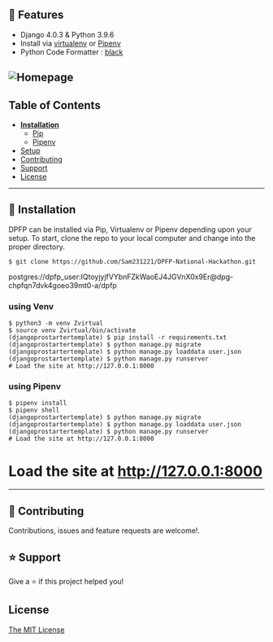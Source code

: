 <!--
> A batteries-included Django starter project by Sameer Shahi Thakuri.
-->

## 🚀 Features

- Django 4.0.3 & Python 3.9.6
- Install via [virtualenv](https://pypi.org/project/virtualenv/) or [Pipenv](https://pypi.org/project/pipenv/)
- Python Code Formatter : [black](https://pypi.org/project/black/)

## ![Homepage](homepage.png)

## Table of Contents

- **[Installation](#installation)**
  - [Pip](#pip)
  - [Pipenv](#pipenv)
- [Setup](#setup)
- [Contributing](#contributing)
- [Support](#support)
- [License](#license)

---

## 📖 Installation

DPFP can be installed via Pip, Virtualenv or Pipenv depending upon your setup. To start, clone the repo to your local computer and change into the proper directory.

```
$ git clone https://github.com/Sam231221/DPFP-National-Hackathon.git
```

postgres://dpfp_user:IQtoyjyjfVYbnFZkWaoEJ4JGVnX0x9Er@dpg-chpfqn7dvk4goeo39mt0-a/dpfp

### using Venv

```
$ python3 -m venv Zvirtual
$ source venv Zvirtual/bin/activate
(djangoprostartertemplate) $ pip install -r requirements.txt
(djangoprostartertemplate) $ python manage.py migrate
(djangoprostartertemplate) $ python manage.py loaddata user.json
(djangoprostartertemplate) $ python manage.py runserver
# Load the site at http://127.0.0.1:8000
```

### using Pipenv

```
$ pipenv install
$ pipenv shell
(djangoprostartertemplate) $ python manage.py migrate
(djangoprostartertemplate) $ python manage.py loaddata user.json
(djangoprostartertemplate) $ python manage.py runserver
# Load the site at http://127.0.0.1:8000
```

# Load the site at http://127.0.0.1:8000

---

## 🤝 Contributing

Contributions, issues and feature requests are welcome!.

## ⭐️ Support

Give a ⭐️ if this project helped you!

## License

[The MIT License](LICENSE)
